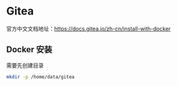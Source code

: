 # Gitea

官方中文文档地址：https://docs.gitea.io/zh-cn/install-with-docker

## Docker 安装

需要先创建目录

```bash
mkdir -p /home/data/gitea
```